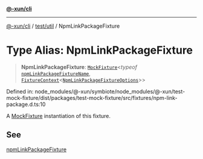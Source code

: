 [**@-xun/cli**](../../../README.md)

***

[@-xun/cli](../../../README.md) / [test/util](../README.md) / NpmLinkPackageFixture

# Type Alias: NpmLinkPackageFixture

> **NpmLinkPackageFixture**: [`MockFixture`](MockFixture.md)\<*typeof* [`npmLinkPackageFixtureName`](../variables/npmLinkPackageFixtureName.md), [`FixtureContext`](FixtureContext.md)\<[`NpmLinkPackageFixtureOptions`](NpmLinkPackageFixtureOptions.md)\>\>

Defined in: node\_modules/@-xun/symbiote/node\_modules/@-xun/test-mock-fixture/dist/packages/test-mock-fixture/src/fixtures/npm-link-package.d.ts:10

A [MockFixture](MockFixture.md) instantiation of this fixture.

## See

[npmLinkPackageFixture](../functions/npmLinkPackageFixture.md)
